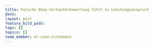 ```yaml
---
title: Falsche Ebay-Verkäuferbewertung führt zu Löschungsanspruch
date:
layout: post
feature_bild_path:
tags: []
topics: []
team_member: dr-sven-tintemann
---
```

